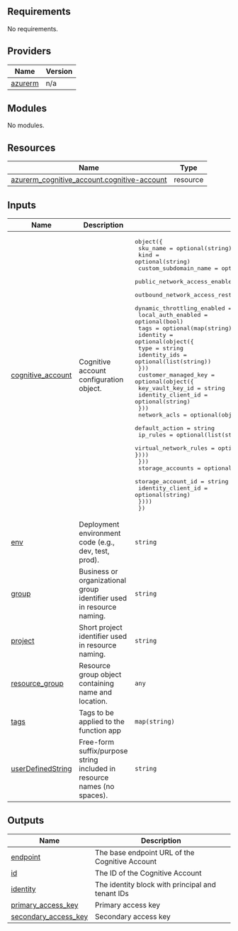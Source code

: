 <!-- BEGIN_TF_DOCS -->
## Requirements

No requirements.

## Providers

| Name | Version |
|------|---------|
| <a name="provider_azurerm"></a> [azurerm](#provider\_azurerm) | n/a |

## Modules

No modules.

## Resources

| Name | Type |
|------|------|
| [azurerm_cognitive_account.cognitive-account](https://registry.terraform.io/providers/hashicorp/azurerm/latest/docs/resources/cognitive_account) | resource |

## Inputs

| Name | Description | Type | Default | Required |
|------|-------------|------|---------|:--------:|
| <a name="input_cognitive_account"></a> [cognitive\_account](#input\_cognitive\_account) | Cognitive account configuration object. | <pre>object({<br>        sku_name                          = optional(string)<br>        kind                              = optional(string)<br>        custom_subdomain_name             = optional(string)<br>        public_network_access_enabled     = optional(bool)<br>        outbound_network_access_restricted = optional(bool)<br>        dynamic_throttling_enabled        = optional(bool)<br>        local_auth_enabled                = optional(bool)<br>        tags                              = optional(map(string))<br>        identity = optional(object({<br>            type         = string<br>            identity_ids = optional(list(string))<br>        }))<br>        customer_managed_key = optional(object({<br>            key_vault_key_id   = string<br>            identity_client_id = optional(string)<br>        }))<br>        network_acls = optional(object({<br>            default_action        = string<br>            ip_rules              = optional(list(string))<br>            virtual_network_rules = optional(list(object({ subnet_id = string })))<br>        }))<br>        storage_accounts = optional(list(object({<br>            storage_account_id = string<br>            identity_client_id = optional(string)<br>        })))<br>    })</pre> | n/a | yes |
| <a name="input_env"></a> [env](#input\_env) | Deployment environment code (e.g., dev, test, prod). | `string` | n/a | yes |
| <a name="input_group"></a> [group](#input\_group) | Business or organizational group identifier used in resource naming. | `string` | n/a | yes |
| <a name="input_project"></a> [project](#input\_project) | Short project identifier used in resource naming. | `string` | n/a | yes |
| <a name="input_resource_group"></a> [resource\_group](#input\_resource\_group) | Resource group object containing name and location. | `any` | n/a | yes |
| <a name="input_tags"></a> [tags](#input\_tags) | Tags to be applied to the function app | `map(string)` | `{}` | no |
| <a name="input_userDefinedString"></a> [userDefinedString](#input\_userDefinedString) | Free-form suffix/purpose string included in resource names (no spaces). | `string` | n/a | yes |

## Outputs

| Name | Description |
|------|-------------|
| <a name="output_endpoint"></a> [endpoint](#output\_endpoint) | The base endpoint URL of the Cognitive Account |
| <a name="output_id"></a> [id](#output\_id) | The ID of the Cognitive Account |
| <a name="output_identity"></a> [identity](#output\_identity) | The identity block with principal and tenant IDs |
| <a name="output_primary_access_key"></a> [primary\_access\_key](#output\_primary\_access\_key) | Primary access key |
| <a name="output_secondary_access_key"></a> [secondary\_access\_key](#output\_secondary\_access\_key) | Secondary access key |
<!-- END_TF_DOCS -->
